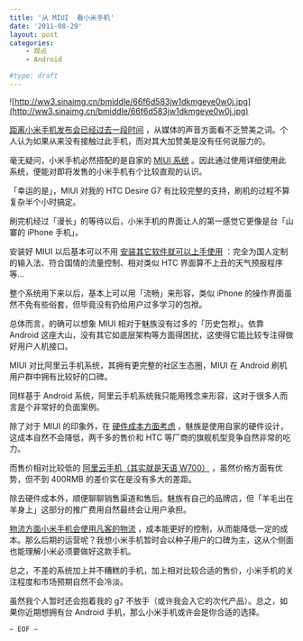 ```yaml
---
title: '从 MIUI  看小米手机'
date: '2011-08-29'
layout: post
categories:
    - 观点
    - Android

#type: draft
---
```


![http://ww3.sinaimg.cn/bmiddle/66f6d583jw1dkmgeye0w0j.jpg](http://ww3.sinaimg.cn/bmiddle/66f6d583jw1dkmgeye0w0j.jpg)

 [距离小米手机发布会已经过去一段时间](http://product.xiaomi.com/features.html) ，从媒体的声音方面看不乏赞美之词。个人认为如果从来没有接触过此手机，而对其大加赞美是没有任何说服力的。

毫无疑问，小米手机必然搭配的是自家的  [MIUI 系统](http://www.miui.com/) 。因此通过使用详细使用此系统，便能对即将发售的小米手机有个比较直观的认识。

「幸运的是」，MIUI 对我的 HTC Desire G7 有比较完整的支持，刷机的过程不算复杂半个小时搞定。

刷完机经过「漫长」的等待以后，小米手机的界面让人的第一感觉它更像是台「山寨的 iPhone 手机」。

安装好 MIUI 以后基本可以不用 [安装其它软件就可以上手使用]({{site.urls}}/posts/3075/) ：完全为国人定制的输入法、符合国情的流量控制、相对类似 HTC 界面算不上丑的天气预报程序等…

整个系统用下来以后，基本上可以用「流畅」来形容，类似 iPhone 的操作界面虽然不免有些俗套，但毕竟没有扔给用户过多学习的包袱。

总体而言，的确可以想象 MIUI 相对于魅族没有过多的「历史包袱」。依靠 Android 这座大山，没有其它如底层架构等方面得困扰，这使得它能比较专注得做好用户人机接口。

MIUI 对比阿里云手机系统，其拥有更完整的社区生态圈，MIUI 在 Android 刷机用户群中拥有比较好的口碑。

同样基于 Android 系统，阿里云手机系统我只能用残念来形容，这对于很多人而言是个非常好的负面案例。

除了对于 MIUI 的印象外，在  [硬件成本方面考虑](http://tech.xinmin.cn/3c/2011/08/29/11874664.html) ，魅族是使用自家的硬件设计，这成本自然不会降低，两千多的售价和 HTC 等厂商的旗舰机型竞争自然非常的吃力。

而售价相对比较低的 [阿里云手机（其实就是天语 W700）](http://mobile.pconline.com.cn/review/1107/2485157.html) ，虽然价格方面有优势，但不到 400RMB 的差价实在是没有多大的差距。

除去硬件成本外，顺便聊聊销售渠道和售后。魅族有自己的品牌店，但「羊毛出在羊身上」这部分的推广费用自然最终会让用户承担。

 [物流方面小米手机会使用凡客的物流](http://tech.xinmin.cn/3c/2011/08/29/11874664.html) ，成本能更好的控制，从而能降低一定的成本。那么后期的运营呢？我想小米手机暂时会以种子用户的口碑为主，这从个侧面也能理解小米必须要做好这款手机。

总之，不差的系统加上并不糟糕的手机，加上相对比较合适的售价，小米手机的关注程度和市场预期自然不会冷淡。

虽然我个人暂时还会抱着我的 g7 不放手（或许我会入它的次代产品）。总之，如果你近期想拥有台 Android 手机，那么小米手机或许会是你合适的选择。

`— EOF —`
